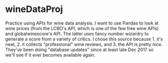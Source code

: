 # wineDataProj
Practice using APIs for wine data analysis. I want to use Pandas to look at wine prices (from the LCBO's API, which is one of the few free wine APIs) and globalwinescore's API. The latter uses fancy number wizardry to generate a score from a variety of critics. I chose this source because 1. it's neat, 2. it collects "professional" wine reviews, and 3. the API is pretty nice. They've been doing "database updates" since at least late Dec 2017 so we'll see if it ever becomes available again.  
